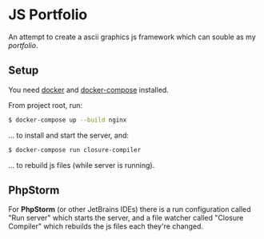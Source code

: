 # JS Portfolio

An attempt to create a ascii graphics js framework which can souble as my *portfolio*.

## Setup

You need [docker](https://docs.docker.com/install/) and [docker-compose](https://docs.docker.com/compose/install/) installed.

From project root, run:

```bash
$ docker-compose up --build nginx
```

... to install and start the server, and:

```bash
$ docker-compose run closure-compiler
```

... to rebuild js files (while server is running).

## PhpStorm

For **PhpStorm** (or other JetBrains IDEs) there is a run configuration called "Run server" which starts the server, and a file watcher called "Closure Compiler" which rebuilds the js files each they're changed.
